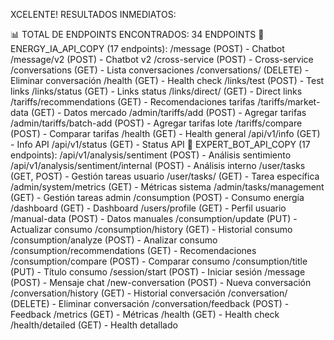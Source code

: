 XCELENTE! RESULTADOS INMEDIATOS:

📊 TOTAL DE ENDPOINTS ENCONTRADOS: 34 ENDPOINTS
🏢 ENERGY_IA_API_COPY (17 endpoints):
/message (POST) - Chatbot
/message/v2 (POST) - Chatbot v2
/cross-service (POST) - Cross-service
/conversations (GET) - Lista conversaciones
/conversations/<id> (DELETE) - Eliminar conversación
/health (GET) - Health check
/links/test (POST) - Test links
/links/status (GET) - Links status
/links/direct/<type> (GET) - Direct links
/tariffs/recommendations (GET) - Recomendaciones tarifas
/tariffs/market-data (GET) - Datos mercado
/admin/tariffs/add (POST) - Agregar tarifas
/admin/tariffs/batch-add (POST) - Agregar tarifas lote
/tariffs/compare (POST) - Comparar tarifas
/health (GET) - Health general
/api/v1/info (GET) - Info API
/api/v1/status (GET) - Status API
🏢 EXPERT_BOT_API_COPY (17 endpoints):
/api/v1/analysis/sentiment (POST) - Análisis sentimiento
/api/v1/analysis/sentiment/internal (POST) - Análisis interno
/user/tasks (GET, POST) - Gestión tareas usuario
/user/tasks/<id> (GET) - Tarea específica
/admin/system/metrics (GET) - Métricas sistema
/admin/tasks/management (GET) - Gestión tareas admin
/consumption (POST) - Consumo energía
/dashboard (GET) - Dashboard
/users/profile (GET) - Perfil usuario
/manual-data (POST) - Datos manuales
/consumption/update (PUT) - Actualizar consumo
/consumption/history (GET) - Historial consumo
/consumption/analyze (POST) - Analizar consumo
/consumption/recommendations (GET) - Recomendaciones
/consumption/compare (POST) - Comparar consumo
/consumption/title (PUT) - Título consumo
/session/start (POST) - Iniciar sesión
/message (POST) - Mensaje chat
/new-conversation (POST) - Nueva conversación
/conversation/history (GET) - Historial conversación
/conversation/<id> (DELETE) - Eliminar conversación
/conversation/feedback (POST) - Feedback
/metrics (GET) - Métricas
/health (GET) - Health check
/health/detailed (GET) - Health detallado